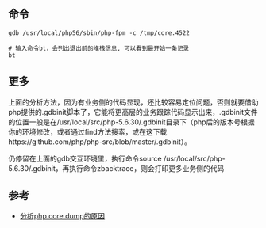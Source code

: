 ## 命令
```
gdb /usr/local/php56/sbin/php-fpm -c /tmp/core.4522

# 输入命令bt，会列出退出前的堆栈信息, 可以看到最开始一条记录
bt
```

## 更多
上面的分析方法，因为有业务侧的代码显现，还比较容易定位问题，否则就要借助php提供的.gdbinit脚本了，它能将更高层的业务跟踪代码显示出来，.gdbinit文件的位置一般是在/usr/local/src/php-5.6.30/.gdbinit目录下（php后的版本号根据你的环境修改，或者通过find方法搜索，或在这下载https://github.com/php/php-src/blob/master/.gdbinit）。    
    
仍停留在上面的gdb交互环境里，执行命令source /usr/local/src/php-5.6.30/.gdbinit，再执行命令zbacktrace，则会打印更多业务侧的代码


## 参考
* [分析php core dump的原因](https://my.oschina.net/swingcoder/blog/4684020)
